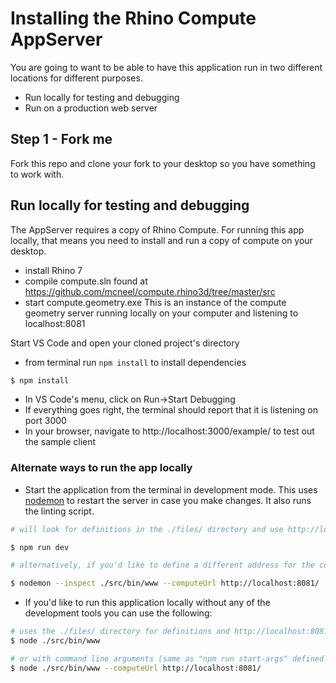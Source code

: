 # Installing the Rhino Compute AppServer

You are going to want to be able to have this application run in two different locations for different purposes.
- Run locally for testing and debugging
- Run on a production web server

## Step 1 - Fork me
Fork this repo and clone your fork to your desktop so you have something to work with.

## Run locally for testing and debugging
The AppServer requires a copy of Rhino Compute. For running this app locally, that means you need to install and run a copy of compute on your desktop.
- install Rhino 7
- compile compute.sln found at https://github.com/mcneel/compute.rhino3d/tree/master/src
- start compute.geometry.exe This is an instance of the compute geometry server running locally on your computer and listening to localhost:8081

Start VS Code and open your cloned project's directory
- from terminal run `npm install` to install dependencies
```bash
$ npm install
```
- In VS Code's menu, click on Run->Start Debugging
- If everything goes right, the terminal should report that it is listening on port 3000
- In your browser, navigate to http://localhost:3000/example/ to test out the sample client

### Alternate ways to run the app locally
-  Start the application from the terminal in development mode. This uses [nodemon](https://nodemon.io/) to restart the server in case you make changes. It also runs the linting script.
```bash
# will look for definitions in the ./files/ directory and use http://localhost:8081 as the compute server address

$ npm run dev

# alternatively, if you'd like to define a different address for the compute server (check the 'dev' script in packages.json):

$ nodemon --inspect ./src/bin/www --computeUrl http://localhost:8081/  --exec \"npm run lint && node\""
```

- If you'd like to run this application locally without any of the development tools you can use the following:

```bash
# uses the ./files/ directory for definitions and http://localhost:8081 as the compute server url (same as "npm run start" defined in package.json)
$ node ./src/bin/www

# or with command line arguments (same as "npm run start-args" defined in package.json)
$ node ./src/bin/www --computeUrl http://localhost:8081/
```
